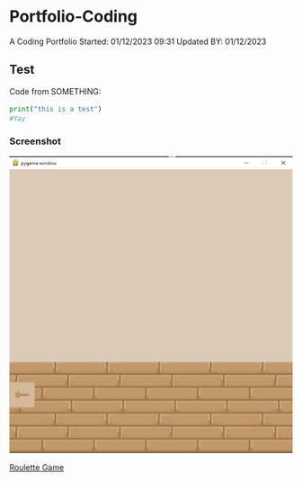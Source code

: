 # Portfolio-Coding
A Coding Portfolio
Started: 01/12/2023 09:31
Updated BY: 01/12/2023

## Test
Code from SOMETHING:
```py
print("this is a test")
#Yay
```

### Screenshot
![TomoDachi Mini For Coders! Project I am working on](Images/TomoGame%20screenshot.png)

[Roulette Game](Roulette/RouletteGame.md)